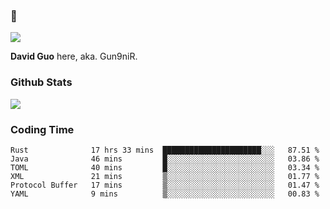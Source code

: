 ### 👋

![](https://komarev.com/ghpvc/?username=Gun9niR&label=Total+Views)

**David Guo** here, aka. Gun9niR.

### Github Stats

<img src="https://github-readme-stats.vercel.app/api?username=Gun9niR&count_private=true&show_icons=true&theme=vue-dark&hide_title=true">

### Coding Time

<!--START_SECTION:waka-->

```text
Rust              17 hrs 33 mins  ██████████████████████░░░   87.51 %
Java              46 mins         █░░░░░░░░░░░░░░░░░░░░░░░░   03.86 %
TOML              40 mins         █░░░░░░░░░░░░░░░░░░░░░░░░   03.34 %
XML               21 mins         ▒░░░░░░░░░░░░░░░░░░░░░░░░   01.77 %
Protocol Buffer   17 mins         ▒░░░░░░░░░░░░░░░░░░░░░░░░   01.47 %
YAML              9 mins          ▒░░░░░░░░░░░░░░░░░░░░░░░░   00.83 %
```

<!--END_SECTION:waka-->
